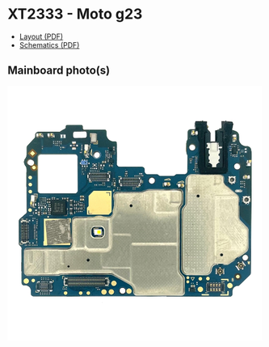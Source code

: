 # XT2333 - Moto g23
- [Layout (PDF)](layout.pdf)
- [Schematics (PDF)](schematics.pdf)

## Mainboard photo(s)
![mainboard-photo.jpg](mainboard-photo.jpg)